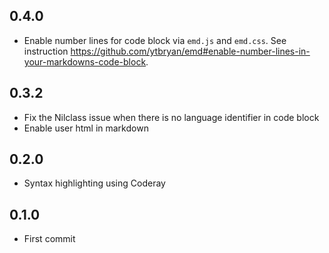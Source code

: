 ## 0.4.0

- Enable number lines for code block via `emd.js` and `emd.css`. See instruction https://github.com/ytbryan/emd#enable-number-lines-in-your-markdowns-code-block. 

## 0.3.2

- Fix the Nilclass issue when there is no language identifier in code block
- Enable user html in markdown

## 0.2.0

- Syntax highlighting using Coderay

## 0.1.0

- First commit
